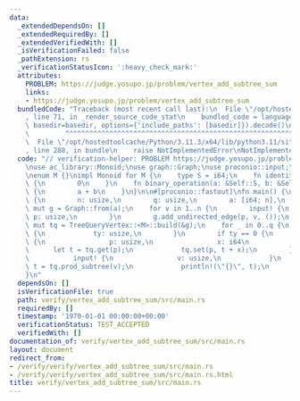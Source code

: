 ```yaml
---
data:
  _extendedDependsOn: []
  _extendedRequiredBy: []
  _extendedVerifiedWith: []
  _isVerificationFailed: false
  _pathExtension: rs
  _verificationStatusIcon: ':heavy_check_mark:'
  attributes:
    PROBLEM: https://judge.yosupo.jp/problem/vertex_add_subtree_sum
    links:
    - https://judge.yosupo.jp/problem/vertex_add_subtree_sum
  bundledCode: "Traceback (most recent call last):\n  File \"/opt/hostedtoolcache/Python/3.11.3/x64/lib/python3.11/site-packages/onlinejudge_verify/documentation/build.py\"\
    , line 71, in _render_source_code_stat\n    bundled_code = language.bundle(stat.path,\
    \ basedir=basedir, options={'include_paths': [basedir]}).decode()\n          \
    \         ^^^^^^^^^^^^^^^^^^^^^^^^^^^^^^^^^^^^^^^^^^^^^^^^^^^^^^^^^^^^^^^^^^^^^^^^^^^^^^^^^\n\
    \  File \"/opt/hostedtoolcache/Python/3.11.3/x64/lib/python3.11/site-packages/onlinejudge_verify/languages/rust.py\"\
    , line 288, in bundle\n    raise NotImplementedError\nNotImplementedError\n"
  code: "// verification-helper: PROBLEM https://judge.yosupo.jp/problem/vertex_add_subtree_sum\n\
    \nuse ac_library::Monoid;\nuse graph::Graph;\nuse proconio::input;\nuse tree_query::TreeQueryVertex;\n\
    \nenum M {}\nimpl Monoid for M {\n    type S = i64;\n    fn identity() -> Self::S\
    \ {\n        0\n    }\n    fn binary_operation(a: &Self::S, b: &Self::S) -> Self::S\
    \ {\n        a + b\n    }\n}\n\n#[proconio::fastout]\nfn main() {\n    input!\
    \ {\n        n: usize,\n        q: usize,\n        a: [i64; n],\n    }\n    let\
    \ mut g = Graph::from(a);\n    for v in 1..n {\n        input! {\n           \
    \ p: usize,\n        }\n        g.add_undirected_edge(p, v, ());\n    }\n    let\
    \ mut tq = TreeQueryVertex::<M>::build(&g);\n    for _ in 0..q {\n        input!\
    \ {\n            ty: usize,\n        }\n        if ty == 0 {\n            input!\
    \ {\n                p: usize,\n                x: i64\n            }\n      \
    \      let t = tq.get(p);\n            tq.set(p, t + x);\n        } else {\n \
    \           input! {\n                v: usize,\n            }\n            let\
    \ t = tq.prod_subtree(v);\n            println!(\"{}\", t);\n        }\n    }\n\
    }\n"
  dependsOn: []
  isVerificationFile: true
  path: verify/vertex_add_subtree_sum/src/main.rs
  requiredBy: []
  timestamp: '1970-01-01 00:00:00+00:00'
  verificationStatus: TEST_ACCEPTED
  verifiedWith: []
documentation_of: verify/vertex_add_subtree_sum/src/main.rs
layout: document
redirect_from:
- /verify/verify/vertex_add_subtree_sum/src/main.rs
- /verify/verify/vertex_add_subtree_sum/src/main.rs.html
title: verify/vertex_add_subtree_sum/src/main.rs
---
```

